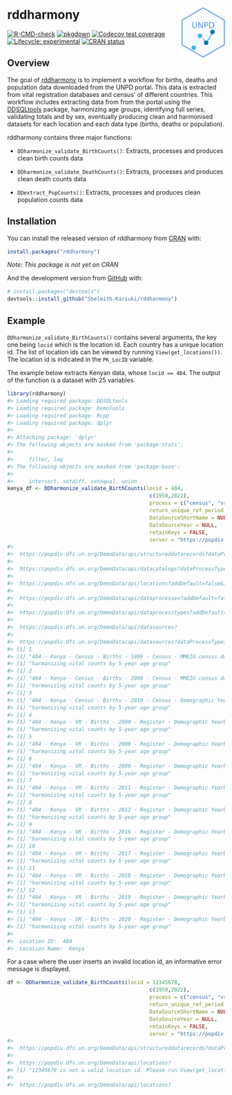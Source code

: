 
# rddharmony <a href='https://github.com/Shelmith-Kariuki/rddharmony'><img src='man/figures/logo.png' align="right" width="100" /></a>

<!-- badges: start -->

[![R-CMD-check](https://github.com/Shelmith-Kariuki/rddharmony/workflows/R-CMD-check/badge.svg)](https://github.com/Shelmith-Kariuki/rddharmony/actions)
[![pkgdown](https://github.com/Shelmith-Kariuki/rddharmony/actions/workflows/pkgdown.yaml/badge.svg)](https://github.com/Shelmith-Kariuki/rddharmony/actions)
[![Codecov test
coverage](https://codecov.io/gh/Shelmith-Kariuki/rddharmony/branch/master/graph/badge.svg)](https://codecov.io/gh/Shelmith-Kariuki/rddharmony?branch=master)
[![Lifecycle:
experimental](https://img.shields.io/badge/lifecycle-experimental-orange.svg)](https://lifecycle.r-lib.org/articles/stages.html#experimental)
[![CRAN
status](https://www.r-pkg.org/badges/version/rddharmony)](https://CRAN.R-project.org/package=rddharmony)

<!-- badges: end -->

## Overview

The goal of [rddharmony](https://github.com/Shelmith-Kariuki/rddharmony)
is to implement a workflow for births, deaths and population data
downloaded from the UNPD portal. This data is extracted from vital
registration databases and census’ of different countries. This workflow
includes extracting data from from the portal using the
[DDSQLtools](https://github.com/timriffe/DDSQLtools) package,
harmonizing age groups, identifying full series, validating totals and
by sex, eventually producing clean and harmonised datasets for each
location and each data type (births, deaths or population).

rddharmony contains three major functions:

  - `DDharmonize_validate_BirthCounts()`: Extracts, processes and
    produces clean birth counts data

  - `DDharmonize_validate_DeathCounts()`: Extracts, processes and
    produces clean death counts data

  - `DDextract_PopCounts()`: Extracts, processes and produces clean
    population counts data

## Installation

You can install the released version of rddharmony from
[CRAN](https://CRAN.R-project.org) with:

``` r
install.packages("rddharmony")
```

*Note: This package is not yet on CRAN*

And the development version from [GitHub](https://github.com/) with:

``` r
# install.packages("devtools")
devtools::install_github("Shelmith-Kariuki/rddharmony")
```

## Example

`DDharmonize_validate_BirthCounts()` contains several arguments, the key
one being `locid` which is the location id. Each country has a unique
location id. The list of location ids can be viewed by running
`View(get_locations())`. The location id is indicated in the `PK_LocID`
variable.

The example below extracts Kenyan data, whose `locid == 404`. The output
of the function is a dataset with 25 variables.

``` r
library(rddharmony)
#> Loading required package: DDSQLtools
#> Loading required package: DemoTools
#> Loading required package: Rcpp
#> Loading required package: dplyr
#> 
#> Attaching package: 'dplyr'
#> The following objects are masked from 'package:stats':
#> 
#>     filter, lag
#> The following objects are masked from 'package:base':
#> 
#>     intersect, setdiff, setequal, union
kenya_df <- DDharmonize_validate_BirthCounts(locid = 404,
                                              c(1950,2022),
                                              process = c("census", "vr"),
                                              return_unique_ref_period = TRUE,
                                              DataSourceShortName = NULL,
                                              DataSourceYear = NULL,
                                              retainKeys = FALSE,
                                              server = "https://popdiv.dfs.un.org/DemoData/api/")
#> 
#>  https://popdiv.dfs.un.org/DemoData/api/structureddatarecords?dataProcessIds=2,36&startYear=1950&endYear=2022&indicatorIds=159,170&locIds=404&locAreaTypeIds=2&subGroupIds=2 
#> 
#>  https://popdiv.dfs.un.org/DemoData/api/datacatalogs?dataProcessTypeIds=2&locIds=404&addDefault=false 
#> 
#>  https://popdiv.dfs.un.org/DemoData/api/locations?addDefault=false&includeDependencies=false&includeFormerCountries=false 
#> 
#>  https://popdiv.dfs.un.org/DemoData/api/dataprocesses?addDefault=false 
#> 
#>  https://popdiv.dfs.un.org/DemoData/api/dataprocesstypes?addDefault=false 
#> 
#>  https://popdiv.dfs.un.org/DemoData/api/datasources? 
#> 
#>  https://popdiv.dfs.un.org/DemoData/api/datasources?dataProcessTypeIds=2,36&locIds=404&addDefault=false 
#> [1] 1
#> [1] "404 - Kenya - Census - Births - 1999 - Census - MMEIG census data compilation for maternal mortality analysis - De-facto - Recent births - Fair"
#> [1] "harmonizing vital counts by 5-year age group"
#> [1] 2
#> [1] "404 - Kenya - Census - Births - 2009 - Census - MMEIG census data compilation for maternal mortality analysis - De-facto - Recent births - Fair"
#> [1] "harmonizing vital counts by 5-year age group"
#> [1] 3
#> [1] "404 - Kenya - Census - Births - 2019 - Census - Demographic Yearbook - De-facto - Recent births - Unknown"
#> [1] "harmonizing vital counts by 5-year age group"
#> [1] 4
#> [1] "404 - Kenya - VR - Births - 2000 - Register - Demographic Yearbook - Year of occurrence - Direct - Low"
#> [1] "harmonizing vital counts by 5-year age group"
#> [1] 5
#> [1] "404 - Kenya - VR - Births - 2008 - Register - Demographic Yearbook - Year of occurrence - Direct - Low"
#> [1] "harmonizing vital counts by 5-year age group"
#> [1] 6
#> [1] "404 - Kenya - VR - Births - 2009 - Register - Demographic Yearbook - Year of occurrence - Direct - Low"
#> [1] "harmonizing vital counts by 5-year age group"
#> [1] 7
#> [1] "404 - Kenya - VR - Births - 2011 - Register - Demographic Yearbook - Year of occurrence - Direct - Low"
#> [1] "harmonizing vital counts by 5-year age group"
#> [1] 8
#> [1] "404 - Kenya - VR - Births - 2012 - Register - Demographic Yearbook - Year of occurrence - Direct - Low"
#> [1] "harmonizing vital counts by 5-year age group"
#> [1] 9
#> [1] "404 - Kenya - VR - Births - 2016 - Register - Demographic Yearbook - Year of registration - Direct - Low"
#> [1] "harmonizing vital counts by 5-year age group"
#> [1] 10
#> [1] "404 - Kenya - VR - Births - 2017 - Register - Demographic Yearbook - Year of registration - Direct - Low"
#> [1] "harmonizing vital counts by 5-year age group"
#> [1] 11
#> [1] "404 - Kenya - VR - Births - 2018 - Register - Demographic Yearbook - Year of registration - Direct - Low"
#> [1] "harmonizing vital counts by 5-year age group"
#> [1] 12
#> [1] "404 - Kenya - VR - Births - 2019 - Register - Demographic Yearbook - Year of registration - Direct - Low"
#> [1] "harmonizing vital counts by 5-year age group"
#> [1] 13
#> [1] "404 - Kenya - VR - Births - 2020 - Register - Demographic Yearbook - Year of registration - Direct - Low"
#> [1] "harmonizing vital counts by 5-year age group"
#> 
#>  Location ID:  404 
#>  Location Name:  Kenya
```

For a case where the user inserts an invalid location id, an informative
error message is displayed.

``` r
df <- DDharmonize_validate_BirthCounts(locid = 12345678,
                                              c(1950,2022),
                                              process = c("census", "vr"),
                                              return_unique_ref_period = TRUE,
                                              DataSourceShortName = NULL,
                                              DataSourceYear = NULL,
                                              retainKeys = FALSE,
                                              server = "https://popdiv.dfs.un.org/DemoData/api/")
#> 
#>  https://popdiv.dfs.un.org/DemoData/api/structureddatarecords?dataProcessIds=2,36&startYear=1950&endYear=2022&indicatorIds=159,170&locIds=12345678&locAreaTypeIds=2&subGroupIds=2 
#> 
#>  https://popdiv.dfs.un.org/DemoData/api/locations? 
#> [1] "12345678 is not a valid location id. Please run View(get_locations()) to get a list of plausible location ids. They are listed in the `PK_LocID` variable"
#> 
#>  https://popdiv.dfs.un.org/DemoData/api/locations?
```
